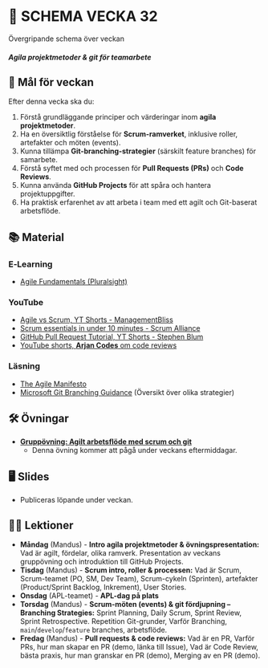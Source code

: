 # 📅 SCHEMA VECKA 32

Övergripande schema över veckan

##### Agila projektmetoder & git för teamarbete

## 🎯 Mål för veckan

Efter denna vecka ska du:
1.  Förstå grundläggande principer och värderingar inom **agila projektmetoder**.
2.  Ha en översiktlig förståelse för **Scrum-ramverket**, inklusive roller, artefakter och möten (events).
3.  Kunna tillämpa **Git-branching-strategier** (särskilt feature branches) för samarbete.
4.  Förstå syftet med och processen för **Pull Requests (PRs)** och **Code Reviews**.
5.  Kunna använda **GitHub Projects** för att spåra och hantera projektuppgifter.
6.  Ha praktisk erfarenhet av att arbeta i team med ett agilt och Git-baserat arbetsflöde.

## 📚 Material

### E‑Learning
* [Agile Fundamentals (Pluralsight)](https://app.pluralsight.com/library/courses/agile-fundamentals/table-of-contents)

### YouTube
* [Agile vs Scrum, YT Shorts - ManagementBliss](https://youtube.com/shorts/I_2z_WQB6X0?si=uqOVyZ40EUc-XHnH)
* [Scrum essentials in under 10 minutes - Scrum Alliance](https://youtu.be/RtQ3tpq-RuE?si=voVwnIJUVUOJqHJY)
* [GitHub Pull Request Tutorial, YT Shorts - Stephen Blum](https://youtu.be/PzVuI2F4v8U?si=z00YeKn9y1GJYTIw)
* [YouTube shorts, **Arjan Codes** om code reviews](https://youtube.com/shorts/ERhsRclHva8?si=wWx1jP5R96hPU83k)

### Läsning
* [The Agile Manifesto](https://agilemanifesto.org/iso/sv/manifesto.html)
* [Microsoft Git Branching Guidance](https://learn.microsoft.com/en-us/azure/devops/repos/git/git-branching-guidance?view=azure-devops) (Översikt över olika strategier)

## 🛠️ Övningar
* [**Gruppövning: Agilt arbetsflöde med scrum och git**](https://github.com/Lexicon-frontend-2025/agila-metoder_gruppuppgift/blob/main/README.md)
  * Denna övning kommer att pågå under veckans eftermiddagar.

## 🖥️ Slides
* Publiceras löpande under veckan.

## 🧑‍🏫 Lektioner

* **Måndag** (Mandus) - **Intro agila projektmetoder & övningspresentation:** Vad är agilt, fördelar, olika ramverk. Presentation av veckans gruppövning och introduktion till GitHub Projects.
* **Tisdag** (Mandus) - **Scrum intro, roller & processen:** Vad är Scrum, Scrum-teamet (PO, SM, Dev Team), Scrum-cykeln (Sprinten), artefakter (Product/Sprint Backlog, Inkrement), User Stories.
* **Onsdag** (APL-teamet) - **APL-dag på plats**
* **Torsdag** (Mandus) -  **Scrum-möten (events) & git fördjupning – Branching Strategies:** Sprint Planning, Daily Scrum, Sprint Review, Sprint Retrospective. Repetition Git-grunder, Varför Branching, `main`/`develop`/`feature` branches, arbetsflöde.
* **Fredag** (Mandus) - **Pull requests & code reviews:** Vad är en PR, Varför PRs, hur man skapar en PR (demo, länka till Issue), Vad är Code Review, bästa praxis, hur man granskar en PR (demo), Merging av en PR (demo).

